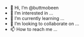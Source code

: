 - 👋 Hi, I’m @buttmobeen
- 👀 I’m interested in ...
- 🌱 I’m currently learning ...
- 💞️ I’m looking to collaborate on ...
- 📫 How to reach me ...

<!---
buttmobeen/buttmobeen is a ✨ special ✨ repository because its `README.md` (this file) appears on your GitHub profile.
You can click the Preview link to take a look at your changes.
--->
